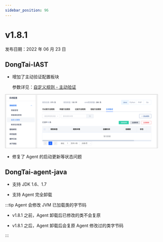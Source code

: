```yaml
---
sidebar_position: 96
---
```


# v1.8.1

发布日期：2022 年 06 月 23 日


## **DongTai-IAST**

* 增加了主动验证配置板块

    参数详见：[自定义规则 - 主动验证](../../../operation/server-configuration#主动验证)

![Image](images/custom_payload.png)

* 修复了 Agent 的启动更新等状态问题

## **DongTai-agent-java**

* 支持 JDK 1.6、1.7

* 支持 Agent 完全卸载

:::tip Agent 会修改 JVM 已加载类的字节码

* v1.8.1 之前，Agent 卸载后已修改的类不会复原

* v1.8.1 之后，Agent 卸载后会复原 Agent 修改过的类字节码

:::
